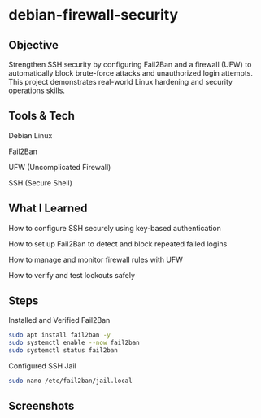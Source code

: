 # debian-firewall-security
## Objective
Strengthen SSH security by configuring Fail2Ban and a firewall (UFW) to automatically block brute-force attacks and unauthorized login attempts.
This project demonstrates real-world Linux hardening and security operations skills.
## Tools & Tech
Debian Linux

Fail2Ban

UFW (Uncomplicated Firewall)

SSH (Secure Shell)
## What I Learned
How to configure SSH securely using key-based authentication

How to set up Fail2Ban to detect and block repeated failed logins

How to manage and monitor firewall rules with UFW

How to verify and test lockouts safely

## Steps
Installed and Verified Fail2Ban
```bash
sudo apt install fail2ban -y
sudo systemctl enable --now fail2ban
sudo systemctl status fail2ban
```
Configured SSH Jail
```bash
sudo nano /etc/fail2ban/jail.local
```




## Screenshots

